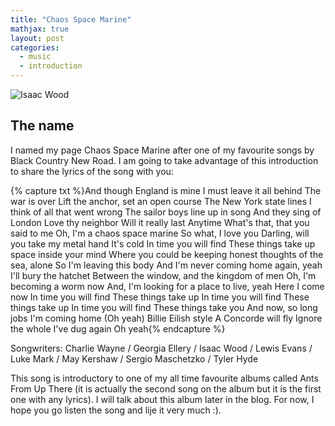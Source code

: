 ```yaml
---
title: "Chaos Space Marine"
mathjax: true
layout: post
categories:
  - music
  - introduction
---
```

![Isaac Wood](https://static01.nyt.com/images/2022/02/08/arts/07blackcountry-review1/merlin_201346224_3203bed0-0a63-43f4-aafc-d1a5d9ec0df9-articleLarge.jpg?quality=75&auto=webp&disable=upscale)

## The name

I named my page Chaos Space Marine after one of my favourite songs by Black Country New Road. I am going to take advantage of this introduction to share the lyrics of the song with you:

{% capture txt %}And though England is mine
I must leave it all behind
The war is over
Lift the anchor, set an open course
The New York state lines
I think of all that went wrong
The sailor boys line up in song
And they sing of London
Love thy neighbor
Will it really last
Anytime
What's that, that you said to me
Oh, I'm a chaos space marine
So what, I love you
Darling, will you take my metal hand
It's cold
In time you will find
These things take up space inside your mind
Where you could be keeping honest thoughts of the sea, alone
So I'm leaving this body
And I'm never coming home again, yeah
I'll bury the hatchet
Between the window, and the kingdom of men
Oh, I'm becoming a worm now
And, I'm looking for a place to live, yeah
Here I come now
In time you will find
These things take up
In time you will find
These things take up
In time you will find
These things take you
And now, so long jobs
I'm coming home
(Oh yeah)
Billie Eilish style
A Concorde will fly
Ignore the whole I've dug again
Oh yeah{% endcapture %}

Songwriters: Charlie Wayne / Georgia Ellery / Isaac Wood / Lewis Evans / Luke Mark / May Kershaw / Sergio Maschetzko / Tyler Hyde

This song is introductory to one of my all time favourite albums called Ants From Up There (it is actually the second song on the album but it is the first one with any lyrics). I will talk about this album later in the blog. For now, I hope you go listen the song and lije it very much :).

